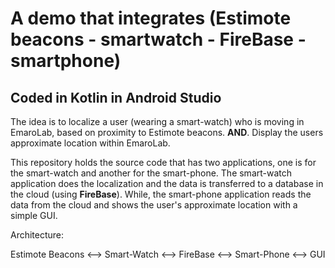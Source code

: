 # A demo that integrates (Estimote beacons - smartwatch - FireBase - smartphone)
## Coded in Kotlin in Android Studio

The idea is to localize a user (wearing a smart-watch) who is moving in EmaroLab, based on proximity to Estimote beacons. **AND**. Display the users approximate location within EmaroLab.

This repository holds the source code that has two applications, one is for the smart-watch and another for the smart-phone.
The smart-watch application does the localization and the data is transferred to a database in the cloud (using **FireBase**).
While, the smart-phone application reads the data from the cloud and shows the user's approximate location with a simple GUI.

Architecture:

Estimote Beacons <--> Smart-Watch <--> FireBase <--> Smart-Phone <--> GUI

